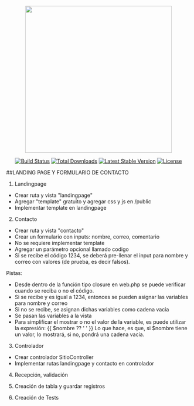 <p align="center"><a href="https://laravel.com" target="_blank"><img src="https://raw.githubusercontent.com/laravel/art/master/logo-lockup/5%20SVG/2%20CMYK/1%20Full%20Color/laravel-logolockup-cmyk-red.svg" width="400"></a></p>

<p align="center">
<a href="https://travis-ci.org/laravel/framework"><img src="https://travis-ci.org/laravel/framework.svg" alt="Build Status"></a>
<a href="https://packagist.org/packages/laravel/framework"><img src="https://img.shields.io/packagist/dt/laravel/framework" alt="Total Downloads"></a>
<a href="https://packagist.org/packages/laravel/framework"><img src="https://img.shields.io/packagist/v/laravel/framework" alt="Latest Stable Version"></a>
<a href="https://packagist.org/packages/laravel/framework"><img src="https://img.shields.io/packagist/l/laravel/framework" alt="License"></a>
</p>

##LANDING PAGE Y FORMULARIO DE CONTACTO

1. Landingpage

- Crear ruta y vista "landingpage"
- Agregar "template" gratuito y agregar css y js en /public
- Implementar template en landingpage

2. Contacto

- Crear ruta y vista "contacto"
- Crear un formulario con inputs: nombre, correo, comentario
- No se requiere implementar template
- Agregar un parámetro opcional llamado codigo
- Si se recibe el código 1234, se deberá pre-llenar el input para nombre y correo con valores (de prueba, es decir falsos).

Pistas:
- Desde dentro de la función tipo closure en web.php se puede verificar cuando se reciba o no el código.
- Si se recibe y es igual a 1234, entonces se pueden asignar las variables para nombre y correo
- Si no se recibe, se asignan dichas variables como cadena vacia
- Se pasan las variables a la vista
- Para simplificar el mostrar o no el valor de la variable, es puede utilizar la expresión: {{ $nombre ?? ' ' }}
  Lo que hace, es que, si $nombre tiene un valor, lo mostrará, si no, pondrá una cadena vacía.


3. Controlador

- Crear controlador SitioController
- Implementar rutas landingpage y contacto en controlador

4. Recepción, validación

5. Creación de tabla y guardar registros

6. Creación de Tests
